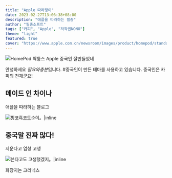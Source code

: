 ```yaml
---
title: "Apple 따라쟁이"
date: 2023-02-27T13:06:38+08:00
description: "애플을 따라하는 필충"
author: "필충소프트"
tags: ["카피", "Apple", "저작권NONO"]
theme: "light"
featured: true
cover: "https://www.apple.com.cn/newsroom/images/product/homepod/standard/Apple-HomePod-hero-230118_big.jpg.large_2x.jpg"
---
```

![HomePod 짝퉁스 Apple 중국인 잘만들었네 ](https://www.apple.com.cn/newsroom/images/product/homepod/standard/Apple-HomePod-hero-230118_big.jpg.large_2x.jpg)

안녕하세요 *필요와충분*입니다. #중국인이 만든 테마를 사용하고 있습니다. 중국인은 카피의 천재군요!

## 메이드 인 차이나

애플을 따라하는 블로그

![핑코흑코토순이。|inline](https://www.apple.com.cn/newsroom/images/product/homepod/standard/Apple-HomePod-2-up-230118_big.jpg.large_2x.jpg)

## 중국말 진짜 많다!

지운다고 엄청 고생

![쓴다고도 고생했겠지。|inline](https://www.apple.com.cn/newsroom/images/product/homepod/lifestyle/Apple-HomePod-internals-230118_inline.jpg.large_2x.jpg)

화장지는 크리넥스
